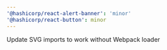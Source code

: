 ```yaml
---
'@hashicorp/react-alert-banner': 'minor'
'@hashicorp/react-button': minor
---
```


Update SVG imports to work without Webpack loader
